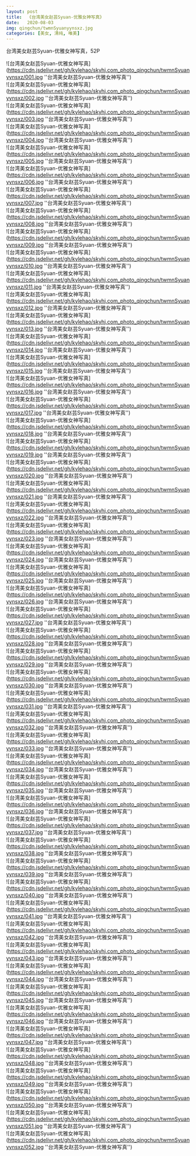 ```yaml
---
layout: post
title:  《台湾美女赵芸Syuan-优雅女神写真》
date:   2020-08-03
img: qingchun/twmnSyuanyynsxz.jpg
categories: [美女, 清纯, 唯美]
---
```


台湾美女赵芸Syuan-优雅女神写真，52P

![台湾美女赵芸Syuan-优雅女神写真](https://cdn.jsdelivr.net/gh/kylehao/skyhj.com_photo_qingchun/twmnSyuanyynsxz/001.jpg ''台湾美女赵芸Syuan-优雅女神写真'') <br>
![台湾美女赵芸Syuan-优雅女神写真](https://cdn.jsdelivr.net/gh/kylehao/skyhj.com_photo_qingchun/twmnSyuanyynsxz/002.jpg ''台湾美女赵芸Syuan-优雅女神写真'') <br>
![台湾美女赵芸Syuan-优雅女神写真](https://cdn.jsdelivr.net/gh/kylehao/skyhj.com_photo_qingchun/twmnSyuanyynsxz/003.jpg ''台湾美女赵芸Syuan-优雅女神写真'') <br>
![台湾美女赵芸Syuan-优雅女神写真](https://cdn.jsdelivr.net/gh/kylehao/skyhj.com_photo_qingchun/twmnSyuanyynsxz/004.jpg ''台湾美女赵芸Syuan-优雅女神写真'') <br>
![台湾美女赵芸Syuan-优雅女神写真](https://cdn.jsdelivr.net/gh/kylehao/skyhj.com_photo_qingchun/twmnSyuanyynsxz/005.jpg ''台湾美女赵芸Syuan-优雅女神写真'') <br>
![台湾美女赵芸Syuan-优雅女神写真](https://cdn.jsdelivr.net/gh/kylehao/skyhj.com_photo_qingchun/twmnSyuanyynsxz/006.jpg ''台湾美女赵芸Syuan-优雅女神写真'') <br>
![台湾美女赵芸Syuan-优雅女神写真](https://cdn.jsdelivr.net/gh/kylehao/skyhj.com_photo_qingchun/twmnSyuanyynsxz/007.jpg ''台湾美女赵芸Syuan-优雅女神写真'') <br>
![台湾美女赵芸Syuan-优雅女神写真](https://cdn.jsdelivr.net/gh/kylehao/skyhj.com_photo_qingchun/twmnSyuanyynsxz/008.jpg ''台湾美女赵芸Syuan-优雅女神写真'') <br>
![台湾美女赵芸Syuan-优雅女神写真](https://cdn.jsdelivr.net/gh/kylehao/skyhj.com_photo_qingchun/twmnSyuanyynsxz/009.jpg ''台湾美女赵芸Syuan-优雅女神写真'') <br>
![台湾美女赵芸Syuan-优雅女神写真](https://cdn.jsdelivr.net/gh/kylehao/skyhj.com_photo_qingchun/twmnSyuanyynsxz/010.jpg ''台湾美女赵芸Syuan-优雅女神写真'') <br>
![台湾美女赵芸Syuan-优雅女神写真](https://cdn.jsdelivr.net/gh/kylehao/skyhj.com_photo_qingchun/twmnSyuanyynsxz/011.jpg ''台湾美女赵芸Syuan-优雅女神写真'') <br>
![台湾美女赵芸Syuan-优雅女神写真](https://cdn.jsdelivr.net/gh/kylehao/skyhj.com_photo_qingchun/twmnSyuanyynsxz/012.jpg ''台湾美女赵芸Syuan-优雅女神写真'') <br>
![台湾美女赵芸Syuan-优雅女神写真](https://cdn.jsdelivr.net/gh/kylehao/skyhj.com_photo_qingchun/twmnSyuanyynsxz/013.jpg ''台湾美女赵芸Syuan-优雅女神写真'') <br>
![台湾美女赵芸Syuan-优雅女神写真](https://cdn.jsdelivr.net/gh/kylehao/skyhj.com_photo_qingchun/twmnSyuanyynsxz/014.jpg ''台湾美女赵芸Syuan-优雅女神写真'') <br>
![台湾美女赵芸Syuan-优雅女神写真](https://cdn.jsdelivr.net/gh/kylehao/skyhj.com_photo_qingchun/twmnSyuanyynsxz/015.jpg ''台湾美女赵芸Syuan-优雅女神写真'') <br>
![台湾美女赵芸Syuan-优雅女神写真](https://cdn.jsdelivr.net/gh/kylehao/skyhj.com_photo_qingchun/twmnSyuanyynsxz/016.jpg ''台湾美女赵芸Syuan-优雅女神写真'') <br>
![台湾美女赵芸Syuan-优雅女神写真](https://cdn.jsdelivr.net/gh/kylehao/skyhj.com_photo_qingchun/twmnSyuanyynsxz/017.jpg ''台湾美女赵芸Syuan-优雅女神写真'') <br>
![台湾美女赵芸Syuan-优雅女神写真](https://cdn.jsdelivr.net/gh/kylehao/skyhj.com_photo_qingchun/twmnSyuanyynsxz/018.jpg ''台湾美女赵芸Syuan-优雅女神写真'') <br>
![台湾美女赵芸Syuan-优雅女神写真](https://cdn.jsdelivr.net/gh/kylehao/skyhj.com_photo_qingchun/twmnSyuanyynsxz/019.jpg ''台湾美女赵芸Syuan-优雅女神写真'') <br>
![台湾美女赵芸Syuan-优雅女神写真](https://cdn.jsdelivr.net/gh/kylehao/skyhj.com_photo_qingchun/twmnSyuanyynsxz/020.jpg ''台湾美女赵芸Syuan-优雅女神写真'') <br>
![台湾美女赵芸Syuan-优雅女神写真](https://cdn.jsdelivr.net/gh/kylehao/skyhj.com_photo_qingchun/twmnSyuanyynsxz/021.jpg ''台湾美女赵芸Syuan-优雅女神写真'') <br>
![台湾美女赵芸Syuan-优雅女神写真](https://cdn.jsdelivr.net/gh/kylehao/skyhj.com_photo_qingchun/twmnSyuanyynsxz/022.jpg ''台湾美女赵芸Syuan-优雅女神写真'') <br>
![台湾美女赵芸Syuan-优雅女神写真](https://cdn.jsdelivr.net/gh/kylehao/skyhj.com_photo_qingchun/twmnSyuanyynsxz/023.jpg ''台湾美女赵芸Syuan-优雅女神写真'') <br>
![台湾美女赵芸Syuan-优雅女神写真](https://cdn.jsdelivr.net/gh/kylehao/skyhj.com_photo_qingchun/twmnSyuanyynsxz/024.jpg ''台湾美女赵芸Syuan-优雅女神写真'') <br>
![台湾美女赵芸Syuan-优雅女神写真](https://cdn.jsdelivr.net/gh/kylehao/skyhj.com_photo_qingchun/twmnSyuanyynsxz/025.jpg ''台湾美女赵芸Syuan-优雅女神写真'') <br>
![台湾美女赵芸Syuan-优雅女神写真](https://cdn.jsdelivr.net/gh/kylehao/skyhj.com_photo_qingchun/twmnSyuanyynsxz/026.jpg ''台湾美女赵芸Syuan-优雅女神写真'') <br>
![台湾美女赵芸Syuan-优雅女神写真](https://cdn.jsdelivr.net/gh/kylehao/skyhj.com_photo_qingchun/twmnSyuanyynsxz/027.jpg ''台湾美女赵芸Syuan-优雅女神写真'') <br>
![台湾美女赵芸Syuan-优雅女神写真](https://cdn.jsdelivr.net/gh/kylehao/skyhj.com_photo_qingchun/twmnSyuanyynsxz/028.jpg ''台湾美女赵芸Syuan-优雅女神写真'') <br>
![台湾美女赵芸Syuan-优雅女神写真](https://cdn.jsdelivr.net/gh/kylehao/skyhj.com_photo_qingchun/twmnSyuanyynsxz/029.jpg ''台湾美女赵芸Syuan-优雅女神写真'') <br>
![台湾美女赵芸Syuan-优雅女神写真](https://cdn.jsdelivr.net/gh/kylehao/skyhj.com_photo_qingchun/twmnSyuanyynsxz/030.jpg ''台湾美女赵芸Syuan-优雅女神写真'') <br>
![台湾美女赵芸Syuan-优雅女神写真](https://cdn.jsdelivr.net/gh/kylehao/skyhj.com_photo_qingchun/twmnSyuanyynsxz/031.jpg ''台湾美女赵芸Syuan-优雅女神写真'') <br>
![台湾美女赵芸Syuan-优雅女神写真](https://cdn.jsdelivr.net/gh/kylehao/skyhj.com_photo_qingchun/twmnSyuanyynsxz/032.jpg ''台湾美女赵芸Syuan-优雅女神写真'') <br>
![台湾美女赵芸Syuan-优雅女神写真](https://cdn.jsdelivr.net/gh/kylehao/skyhj.com_photo_qingchun/twmnSyuanyynsxz/033.jpg ''台湾美女赵芸Syuan-优雅女神写真'') <br>
![台湾美女赵芸Syuan-优雅女神写真](https://cdn.jsdelivr.net/gh/kylehao/skyhj.com_photo_qingchun/twmnSyuanyynsxz/034.jpg ''台湾美女赵芸Syuan-优雅女神写真'') <br>
![台湾美女赵芸Syuan-优雅女神写真](https://cdn.jsdelivr.net/gh/kylehao/skyhj.com_photo_qingchun/twmnSyuanyynsxz/035.jpg ''台湾美女赵芸Syuan-优雅女神写真'') <br>
![台湾美女赵芸Syuan-优雅女神写真](https://cdn.jsdelivr.net/gh/kylehao/skyhj.com_photo_qingchun/twmnSyuanyynsxz/036.jpg ''台湾美女赵芸Syuan-优雅女神写真'') <br>
![台湾美女赵芸Syuan-优雅女神写真](https://cdn.jsdelivr.net/gh/kylehao/skyhj.com_photo_qingchun/twmnSyuanyynsxz/037.jpg ''台湾美女赵芸Syuan-优雅女神写真'') <br>
![台湾美女赵芸Syuan-优雅女神写真](https://cdn.jsdelivr.net/gh/kylehao/skyhj.com_photo_qingchun/twmnSyuanyynsxz/038.jpg ''台湾美女赵芸Syuan-优雅女神写真'') <br>
![台湾美女赵芸Syuan-优雅女神写真](https://cdn.jsdelivr.net/gh/kylehao/skyhj.com_photo_qingchun/twmnSyuanyynsxz/039.jpg ''台湾美女赵芸Syuan-优雅女神写真'') <br>
![台湾美女赵芸Syuan-优雅女神写真](https://cdn.jsdelivr.net/gh/kylehao/skyhj.com_photo_qingchun/twmnSyuanyynsxz/040.jpg ''台湾美女赵芸Syuan-优雅女神写真'') <br>
![台湾美女赵芸Syuan-优雅女神写真](https://cdn.jsdelivr.net/gh/kylehao/skyhj.com_photo_qingchun/twmnSyuanyynsxz/041.jpg ''台湾美女赵芸Syuan-优雅女神写真'') <br>
![台湾美女赵芸Syuan-优雅女神写真](https://cdn.jsdelivr.net/gh/kylehao/skyhj.com_photo_qingchun/twmnSyuanyynsxz/042.jpg ''台湾美女赵芸Syuan-优雅女神写真'') <br>
![台湾美女赵芸Syuan-优雅女神写真](https://cdn.jsdelivr.net/gh/kylehao/skyhj.com_photo_qingchun/twmnSyuanyynsxz/043.jpg ''台湾美女赵芸Syuan-优雅女神写真'') <br>
![台湾美女赵芸Syuan-优雅女神写真](https://cdn.jsdelivr.net/gh/kylehao/skyhj.com_photo_qingchun/twmnSyuanyynsxz/044.jpg ''台湾美女赵芸Syuan-优雅女神写真'') <br>
![台湾美女赵芸Syuan-优雅女神写真](https://cdn.jsdelivr.net/gh/kylehao/skyhj.com_photo_qingchun/twmnSyuanyynsxz/045.jpg ''台湾美女赵芸Syuan-优雅女神写真'') <br>
![台湾美女赵芸Syuan-优雅女神写真](https://cdn.jsdelivr.net/gh/kylehao/skyhj.com_photo_qingchun/twmnSyuanyynsxz/046.jpg ''台湾美女赵芸Syuan-优雅女神写真'') <br>
![台湾美女赵芸Syuan-优雅女神写真](https://cdn.jsdelivr.net/gh/kylehao/skyhj.com_photo_qingchun/twmnSyuanyynsxz/047.jpg ''台湾美女赵芸Syuan-优雅女神写真'') <br>
![台湾美女赵芸Syuan-优雅女神写真](https://cdn.jsdelivr.net/gh/kylehao/skyhj.com_photo_qingchun/twmnSyuanyynsxz/048.jpg ''台湾美女赵芸Syuan-优雅女神写真'') <br>
![台湾美女赵芸Syuan-优雅女神写真](https://cdn.jsdelivr.net/gh/kylehao/skyhj.com_photo_qingchun/twmnSyuanyynsxz/049.jpg ''台湾美女赵芸Syuan-优雅女神写真'') <br>
![台湾美女赵芸Syuan-优雅女神写真](https://cdn.jsdelivr.net/gh/kylehao/skyhj.com_photo_qingchun/twmnSyuanyynsxz/050.jpg ''台湾美女赵芸Syuan-优雅女神写真'') <br>
![台湾美女赵芸Syuan-优雅女神写真](https://cdn.jsdelivr.net/gh/kylehao/skyhj.com_photo_qingchun/twmnSyuanyynsxz/051.jpg ''台湾美女赵芸Syuan-优雅女神写真'') <br>
![台湾美女赵芸Syuan-优雅女神写真](https://cdn.jsdelivr.net/gh/kylehao/skyhj.com_photo_qingchun/twmnSyuanyynsxz/052.jpg ''台湾美女赵芸Syuan-优雅女神写真'') <br>
